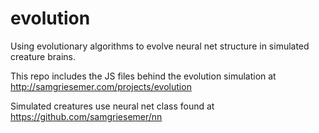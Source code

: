 # evolution
Using evolutionary algorithms to evolve neural net structure in simulated creature brains.

This repo includes the JS files behind the evolution simulation at http://samgriesemer.com/projects/evolution

Simulated creatures use neural net class found at https://github.com/samgriesemer/nn
